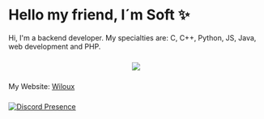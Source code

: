 # Hello my friend, I´m Soft ✨

<p>Hi, I'm a backend developer. My specialties are: C, C++, Python, JS, Java, web development and PHP.</p>

###

<p align="center">
    <img src="https://skillicons.dev/icons?i=c,cpp,python,js,java,php" />
</p>

###

My Website: <a href="wiloux.rf.gd">Wiloux</a>

###

[![Discord Presence](https://lanyard.cnrad.dev/api/1091735302072189049)](https://discord.com/users/1091735302072189049)
